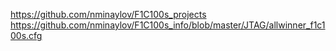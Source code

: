

https://github.com/nminaylov/F1C100s_projects
https://github.com/nminaylov/F1C100s_info/blob/master/JTAG/allwinner_f1c100s.cfg

